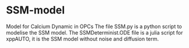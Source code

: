# SSM-model
Model for Calcium Dynamic in OPCs
The file SSM.py is a python script to modelise the SSM model.
The SSMDeterminist.ODE file is a julia script for xppAUTO, it is the SSM model without noise and diffusion term.
